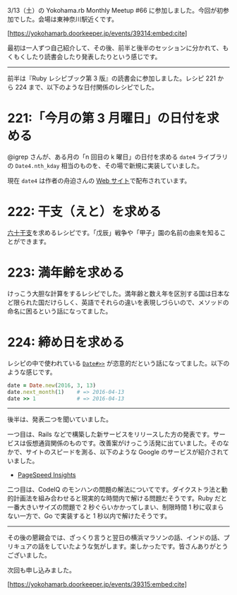 <!-- Yokohama.rb Monthly Meetup #66 に参加した -->

3/13（土）の Yokohama.rb Monthly Meetup #66 に参加しました。今回が初参加でした。会場は東神奈川駅近くです。

[https://yokohamarb.doorkeeper.jp/events/39314:embed:cite]

最初は一人ずつ自己紹介して、その後、前半と後半のセッションに分かれて、もくもくしたり読書会したり発表したりという感じです。

<hr>

前半は『Ruby レシピブック第 3 版』の読書会に参加しました。レシピ 221 から 224 まで、以下のような日付関係のレシピでした。

# 221:「今月の第 3 月曜日」の日付を求める

@igrep さんが、ある月の「n 回目の k 曜日」の日付を求める `date4` ライブラリの `Date4.nth_kday` 相当のものを、その場で新規に実装していました。

現在 `date4` は作者の舟迫さんの [Web サイト](https://www.funaba.org/code#others)で配布されています。

# 222: 干支（えと）を求める

[六十干支](https://ja.wikipedia.org/wiki/干支)を求めるレシピです。「戊辰」戦争や「甲子」園の名前の由来を知ることができます。

# 223: 満年齢を求める

けっこう大胆な計算をするレシピでした。満年齢と数え年を区別する国は日本など限られた国だけらしく、英語でそれらの違いを表現しづらいので、メソッドの命名に困るという話になってました。

# 224: 締め日を求める

レシピの中で使われている [`Date#>>`](http://docs.ruby-lang.org/ja/2.2.0/method/Date/i/=3e=3e.html) が恣意的だという話になってました。以下のような感じです。

```ruby
date = Date.new(2016, 3, 13)
date.next_month(1)    # => 2016-04-13
date >> 1             # => 2016-04-13
```

<hr>

後半は、発表二つを聞いていました。

一つ目は、Rails などで構築した新サービスをリリースした方の発表です。サービスは仮想通貨関係のものです。改善案がけっこう活発に出ていました。そのなかで、サイトのスピードを測る、以下のような Google のサービスが紹介されていました。

- [PageSpeed Insights](https://developers.google.com/speed/pagespeed/insights/?hl=ja)

二つ目は、CodeIQ のモンハンの問題の解法についてです。ダイクストラ法と動的計画法を組み合わせると現実的な時間内で解ける問題だそうです。Ruby だと一番大きいサイズの問題で 2 秒ぐらいかかってしまい、制限時間 1 秒に収まらない一方で、Go で実装すると 1 秒以内で解けたそうです。

<hr>

その後の懇親会では、ざっくり言うと翌日の横浜マラソンの話、インドの話、プリキュアの話をしていたような気がします。楽しかったです。皆さんありがとうございました。

次回も申し込みました。

[https://yokohamarb.doorkeeper.jp/events/39315:embed:cite]
